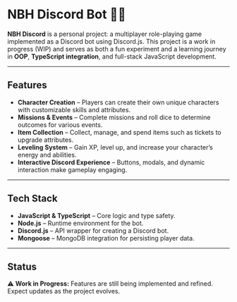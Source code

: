 # NBH Discord Bot 🎲🤖

**NBH Discord** is a personal project: a multiplayer role-playing game implemented as a Discord bot using Discord.js. This project is a work in progress (WIP) and serves as both a fun experiment and a learning journey in **OOP**, **TypeScript integration**, and full-stack JavaScript development.

---

## Features

- **Character Creation** – Players can create their own unique characters with customizable skills and attributes.  
- **Missions & Events** – Complete missions and roll dice to determine outcomes for various events.  
- **Item Collection** – Collect, manage, and spend items such as tickets to upgrade attributes.  
- **Leveling System** – Gain XP, level up, and increase your character’s energy and abilities.  
- **Interactive Discord Experience** – Buttons, modals, and dynamic interaction make gameplay engaging.  

---

## Tech Stack

- **JavaScript & TypeScript** – Core logic and type safety.  
- **Node.js** – Runtime environment for the bot.  
- **Discord.js** – API wrapper for creating a Discord bot.  
- **Mongoose** – MongoDB integration for persisting player data.  

---

## Status

⚠️ **Work in Progress:** Features are still being implemented and refined. Expect updates as the project evolves.
